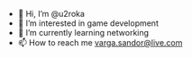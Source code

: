 - 👋 Hi, I’m @u2roka
- 👀 I’m interested in game development
- 🌱 I’m currently learning networking
- 📫 How to reach me varga.sandor@live.com

<!---
u2roka/u2roka is a ✨ special ✨ repository because its `README.md` (this file) appears on your GitHub profile.
You can click the Preview link to take a look at your changes.
--->
